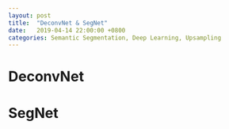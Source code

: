 ```yaml
---
layout: post
title:  "DeconvNet & SegNet"
date:   2019-04-14 22:00:00 +0800
categories: Semantic Segmentation, Deep Learning, Upsampling
---
```


# DeconvNet



# SegNet

